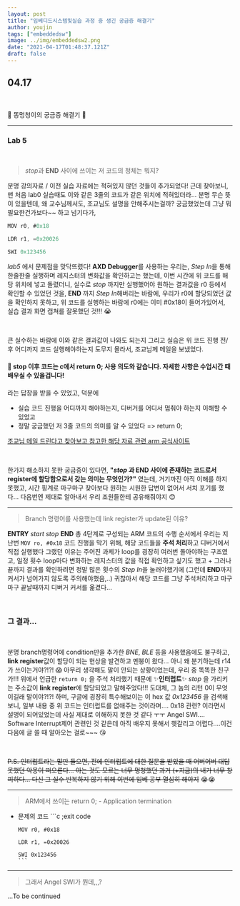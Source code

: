 ```yaml
---
layout: post
title: "임베디드시스템및실습 과정 중 생긴 궁금증 해결기"
author: youjin
tags: ["embeddedsw"]
image: ../img/embeddedsw2.png
date: "2021-04-17T01:48:37.121Z"
draft: false
---
```

## 04.17

<br />

🏃 <a>똥멍청이의 궁금증 해결기</a> 🏃

---

### Lab 5

<br />

> *stop*과 __END__ 사이에 쓰이는 저 코드의 정체는 뭐지?

분명 강의자료 / 이전 실습 자료에는 적혀있지 않던 것들이 추가되었다!
근데 찾아보니, 맨 처음 lab0 실습때도 이와 같은 3줄의 코드가 같은 위치에 적혀있더라...
분명 무슨 뜻이 있을텐데, 왜 교수님께서도, 조교님도 설명을 안해주시는걸까? 궁금했었는데 그냥 뭐 필요한건가보다~~ 하고 넘기다가,


```c
MOV r0, #0x18

LDR r1, =0x20026

SWI 0x123456
```

*lab5* 에서 문제점을 맞닥뜨렸다! **AXD Debugger**를 사용하는 우리는, *Step In*을 통해 한줄한줄 실행하며 레지스터의 변화값을 확인하고는 했는데,
이번 시간에 위 코드를 해당 위치에 넣고 돌렸더니, 실수로 *stop* 까지만 실행했어야 원하는 결과값을 r0 등에서 확인할 수 있었던 것을, **END** 까지 *Step In*해버리는 바람에,
우리가 r0에 할당되었던 값을 확인하지 못하고, 위 코드를 실행하는 바람에 r0에는 이미 #0x18이 들어가있어서, 실습 결과 화면 캡쳐를 잘못했던 것!!! :sob:

<br />

큰 실수하는 바람에 이와 같은 결과값이 나와도 되는지 그리고 실습은 위 코드 진행 전/ 후 어디까지 코드 실행해야하는지 도무지 몰라서, 조교님께 메일을 보냈었다.

#### 📧 stop 이후 코드는 c에서 return 0; 사용 의도와 같습니다. 자세한 사항은 수업시간 때 배우실 수 있을겁니다!

라는 답장을 받을 수 있었고, 덕분에
- 실습 코드 진행을 어디까지 해야하는지, 디버거를 어디서 멈춰야 하는지 이해할 수 있었고
- 정말 궁금했던 저 3줄 코드의 의미를 알 수 있었다 => return 0;

[조교님 메일 드린다고 찾아보고 참고한 해당 자료 관련 arm 공식사이트](https://www.keil.com/support/man/docs/ARMASM/armasm_dom1359731144051.htm)

<br />

한가지 해소하지 못한 궁금증이 있다면, __"*stop* 과 **END** 사이에 존재하는 코드로서 register에 할당함으로서 갖는 의미는 무엇인가?"__ 였는데, 거기까진 아직 이해를 하지 못했고, 시간 핑계로
마구마구 찾아보다 원하는 시원한 답변이 없어서 서치 포기를 했다... 다음번엔 제대로 알아내서 우리 조원들한테 공유해줘야지 😊

---

> Branch 명령어를 사용했는데 link register가 update된 이유?

**ENTRY** *start* *stop* **END** 총 4단계로 구성되는 ARM 코드의 수행 순서에서 우리는 지난번 `MOV ro, #0x18` 코드 진행을 막기 위해, 해당 코드들을 **주석 처리**하고 디버거에서 직접 실행했다
그랬던 이유는 주어진 과제가 loop를 굉장히 여러번 돌아야하는 구조였고, 일정 횟수 loop마다 변화하는 레지스터의 값을 직접 확인하고 싶기도 했고 + 그러나 끝까지 결과를 확인하려면 정말 많은 횟수의 *Step In*을
눌러야했기에 (그런데 **END**까지 커서가 넘어가지 않도록 주의해야했음,..) 귀찮아서 해당 코드를 그냥 주석처리하고 마구마구 끝날때까지 디버거 커서를 옮겼다...

<br />

### 그 결과...

<br />

분명 branch명령어에 condition만을 추가한 *BNE*, *BLE* 등을 사용했음에도 불구하고, **link register**값이 할당이 되는 현상을 발견하고 멘붕이 왔다... 아니 왜 분기하는데 r14가 쓰이는거야?!?! 😱
아무리 생각해도 말이 안되는 상황이었는데, 우리 중 똑똑한 친구가!!! 위에서 언급한 `return 0;` 을 주석 처리했기 때문에 ✨**인터럽트**✨ *stop* 을 가리키는 주소값이 **link register**에 할당되었고 말해주었다!!!
도대체, 그 놈의 리턴 0이 무엇이길래 말이야?!?! 하며, 구글에 굉장히 특수해보이는 이 hex 값 *0x123456* 을 검색해보니, 일부 내용 중 위 코드는 인터럽트를 없애주는 것이라며.... 0x18 관련? 이라면서 설명이 되어있었는데
사실 제대로 이해하지 못한 것 같다 ㅜㅜ Angel SWI.... Software Interrupt제어 관련인 것 같은데 아직 배우지 못해서 헷갈리고 어렵다....이건 다음에 글 쓸 때 알아오는 걸로~~~ 😘

<br />

~~P.S. 인터럽트라는 말만 들으면, 전에 인터럽트에 대한 질문을 받았을 때 어버어버 대답 못했던 악몽이 떠오른다... 아는 것도 모르는 너무 멍청했던 과거 (+지금)의 내가 너무 창피하다... 다신 그 실수 반복하지 않기 위해
이번에 임베 공부 열심히 해야지~~ 😭😭

---

> ARM에서 쓰이는 return 0; - Application termination


- 문제의 코드
      ```c
      ;exit code

      MOV r0, #0x18

      LDR r1, =0x20026

      SWI 0x123456
      ```

---


> 그래서 Angel SWI가 뭔데,,,?

...To be continued

<br />
